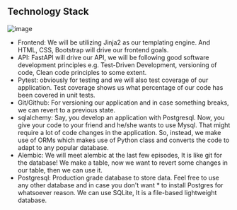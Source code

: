 
## Technology Stack

![image](https://user-images.githubusercontent.com/11299574/132136248-b28db667-9a1f-485a-9f82-fe1487da3b9f.png)

* Frontend: We will be utilizing Jinja2 as our templating engine. And HTML, CSS, Bootstrap will drive our frontend goals.
* API: FastAPI will drive our API, we will be following good software development principles 
e.g. Test-Driven Development, versioning of code, Clean code principles to some extent.
* Pytest: obviously for testing and we will also test coverage of our application. 
Test coverage shows us what percentage of our code has been covered in unit tests.
* Git/Github: For versioning our application and in case something breaks, we can revert to a previous state.
* sqlalchemy: Say, you develop an application with Postgresql. Now, you give your code to your friend and he/she wants to use Mysql. That might require a lot of code changes in the application. So, instead, we make use of ORMs which makes use of Python class and converts the code to adapt to any popular database.
* Alembic: We will meet alembic at the last few episodes, It is like git for the database! We make a table, now we  want to revert some changes in our table, then we can use it.
* Postgresql: Production grade database to store data. Feel free to use any other database and in case you don't want * to install Postgres for whatsoever reason. We can use SQLite, It is a file-based lightweight database.
